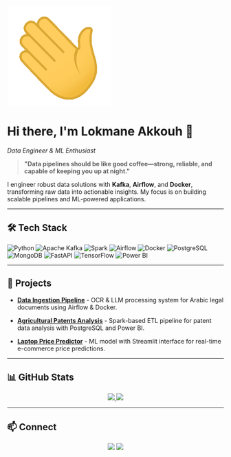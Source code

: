 <!-- Banner -->
![Banner](https://raw.githubusercontent.com/ABSphreak/ABSphreak/master/gifs/Hi.gif)

# Hi there, I'm **Lokmane Akkouh** 👋  
*Data Engineer & ML Enthusiast*

> **"Data pipelines should be like good coffee—strong, reliable, and capable of keeping you up at night."**

I engineer robust data solutions with **Kafka**, **Airflow**, and **Docker**, transforming raw data into actionable insights. My focus is on building scalable pipelines and ML-powered applications.

---

## 🛠️ Tech Stack

<p>
  <img alt="Python" src="https://img.shields.io/badge/Python-3776AB?style=flat-square&logo=python&logoColor=white" height="24" />
  <img alt="Apache Kafka" src="https://img.shields.io/badge/Apache%20Kafka-231F20?style=flat-square&logo=apachekafka&logoColor=white" height="24" />
  <img alt="Spark" src="https://img.shields.io/badge/Apache%20Spark-E25A1C?style=flat-square&logo=apache-spark&logoColor=white" height="24" />
  <img alt="Airflow" src="https://img.shields.io/badge/Airflow-017CEE?style=flat-square&logo=apacheairflow&logoColor=white" height="24" />
  <img alt="Docker" src="https://img.shields.io/badge/Docker-2496ED?style=flat-square&logo=docker&logoColor=white" height="24" />
  <img alt="PostgreSQL" src="https://img.shields.io/badge/PostgreSQL-336791?style=flat-square&logo=postgresql&logoColor=white" height="24" />
  <img alt="MongoDB" src="https://img.shields.io/badge/MongoDB-47A248?style=flat-square&logo=mongodb&logoColor=white" height="24" />
  <img alt="FastAPI" src="https://img.shields.io/badge/FastAPI-009688?style=flat-square&logo=fastapi&logoColor=white" height="24" />
  <img alt="TensorFlow" src="https://img.shields.io/badge/TensorFlow-FF6F00?style=flat-square&logo=tensorflow&logoColor=white" height="24" />
  <img alt="Power BI" src="https://img.shields.io/badge/Power_BI-F2C811?style=flat-square&logo=powerbi&logoColor=black" height="24" />
</p>

---

## 🚀 Projects

- **[Data Ingestion Pipeline](https://github.com/lokmane101/pipeline-project)** - OCR & LLM processing system for Arabic legal documents using Airflow & Docker.

- **[Agricultural Patents Analysis](https://github.com/lokmane101/agri-patents)** - Spark-based ETL pipeline for patent data analysis with PostgreSQL and Power BI.

- **[Laptop Price Predictor](https://github.com/lokmane101/laptop-price-ml)** - ML model with Streamlit interface for real-time e-commerce price predictions.

---

## 📊 GitHub Stats

<div align="center">
  <a href="https://github.com/lokmane101">
    <img height="180em" src="https://github-readme-stats.vercel.app/api?username=lokmane101&show_icons=true&theme=radical&include_all_commits=true&count_private=true" />
    <img height="180em" src="https://github-readme-stats.vercel.app/api/top-langs/?username=lokmane101&layout=compact&theme=radical" />
  </a>
</div>

---

## 📫 Connect

<p align="center">
  <a href="mailto:lokmaneakkouh10@gmail.com"><img src="https://img.shields.io/badge/-Email-D14836?style=for-the-badge&logo=gmail&logoColor=white"/></a>
  <a href="https://linkedin.com/in/lokmane-akkouh"><img src="https://img.shields.io/badge/-LinkedIn-0077B5?style=for-the-badge&logo=linkedin&logoColor=white"/></a>
</p>
